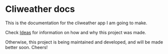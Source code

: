 # Cliweather docs

This is the documentation for the cliweather app I am going to make.

Check [Ideas](idea-purp.md) for information on how and why this project was made.

Otherwise, this project is being maintained and developed, and will be made better soon. Cheers!

